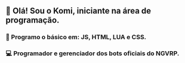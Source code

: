 ## 👋 Olá! Sou o Komi, iniciante na área de programação. 
### 🍃 Programo o básico em: JS, HTML, LUA e CSS.
### 💻 Programador e gerenciador dos bots oficiais do NGVRP.
